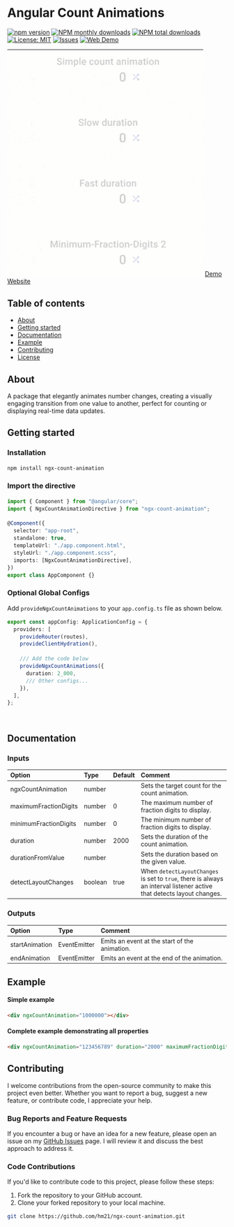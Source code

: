 <h1>Angular Count Animations</h1>

<div>

[![npm version](https://badge.fury.io/js/ngx-count-animation.svg)](https://badge.fury.io/js/ngx-count-animation)
[![NPM monthly downloads](https://img.shields.io/npm/dm/ngx-count-animation.svg)](https://badge.fury.io/js/ngx-count-animation)
[![NPM total downloads](https://img.shields.io/npm/dt/ngx-count-animation.svg)](https://badge.fury.io/js/ngx-count-animation)
[![License: MIT](https://img.shields.io/badge/License-MIT-yellow.svg)](https://opensource.org/licenses/MIT)
[![Issues](https://img.shields.io/github/issues/hm21/ngx-count-animation)](https://github.com/hm21/ngx-count-animation/issues)
[![Web Demo](https://img.shields.io/badge/web-demo---?&color=0f7dff)](https://ngx-hm21.web.app/count-animation)

</div>

<img src="https://github.com/hm21/ngx-count-animation/blob/master/assets/showcase.gif?raw=true" width=450 />
<a href="https://ngx-hm21.web.app/count-animation">
      Demo Website
</a>

## Table of contents

- [About](#about)
- [Getting started](#getting-started)
- [Documentation](#documentation)
- [Example](#example)
- [Contributing](#contributing)
- [License](LICENSE)

## About

A package that elegantly animates number changes, creating a visually engaging transition from one value to another, perfect for counting or displaying real-time data updates.

## Getting started

### Installation

```sh
npm install ngx-count-animation
```

### Import the directive

```typescript
import { Component } from "@angular/core";
import { NgxCountAnimationDirective } from "ngx-count-animation";

@Component({
  selector: "app-root",
  standalone: true,
  templateUrl: "./app.component.html",
  styleUrl: "./app.component.scss",
  imports: [NgxCountAnimationDirective],
})
export class AppComponent {}
```

### Optional Global Configs

Add `provideNgxCountAnimations` to your `app.config.ts` file as shown below.

```typescript
export const appConfig: ApplicationConfig = {
  providers: [
    provideRouter(routes),
    provideClientHydration(),

    /// Add the code below
    provideNgxCountAnimations({
      duration: 2_000,
      /// Other configs...
    }),
  ],
};
```

<br/>

<h2>Documentation</h2>

### Inputs

| Option                | Type    | Default | Comment                                                                                                               |
| :-------------------- | :------ | :------ | :-------------------------------------------------------------------------------------------------------------------- |
| ngxCountAnimation     | number  |         | Sets the target count for the count animation.                                                                        |
| maximumFractionDigits | number  | 0       | The maximum number of fraction digits to display.                                                                     |
| minimumFractionDigits | number  | 0       | The minimum number of fraction digits to display.                                                                     |
| duration              | number  | 2000    | Sets the duration of the count animation.                                                                             |
| durationFromValue     | number  |         | Sets the duration based on the given value.                                                                           |
| detectLayoutChanges   | boolean | true    | When `detectLayoutChanges` is set to `true`, there is always an interval listener active that detects layout changes. |

### Outputs

| Option         | Type               | Comment                                       |
| :------------- | :----------------- | :-------------------------------------------- |
| startAnimation | EventEmitter<void> | Emits an event at the start of the animation. |
| endAnimation   | EventEmitter<void> | Emits an event at the end of the animation.   |

<h2>Example</h2>

#### Simple example

```html
<div ngxCountAnimation="1000000"></div>
```

#### Complete example demonstrating all properties

```html
<div ngxCountAnimation="123456789" duration="2000" maximumFractionDigits="0" minimumFractionDigits="0" detectLayoutChanges="true"></div>
```

## Contributing

I welcome contributions from the open-source community to make this project even better. Whether you want to report a bug, suggest a new feature, or contribute code, I appreciate your help.

### Bug Reports and Feature Requests

If you encounter a bug or have an idea for a new feature, please open an issue on my [GitHub Issues](https://github.com/hm21/ngx-count-animation/issues) page. I will review it and discuss the best approach to address it.

### Code Contributions

If you'd like to contribute code to this project, please follow these steps:

1. Fork the repository to your GitHub account.
2. Clone your forked repository to your local machine.

```bash
git clone https://github.com/hm21/ngx-count-animation.git
```
